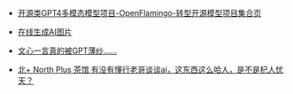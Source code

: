 
- [开源类GPT4多模态模型项目-OpenFlamingo-转型开源模型项目集合页](https://bbs.saraba1st.com/2b/thread-2126390-1-1.html)


- [在线生成AI图片](https://bbs.saraba1st.com/2b/thread-2160853-1-1.html)
- [文心一言真的被GPT薄纱...... ](https://bbs.saraba1st.com/2b/thread-2160905-1-1.html)
- [北+ North Plus  茶馆  有没有懂行老哥谈谈ai，这东西这么哈人，是不是杞人忧天？](https://bbs.north-plus.net/simple/index.php?t2000932_2.html)

